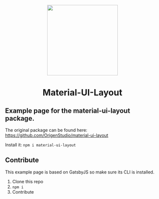 <p align="center">
<img src="https://user-images.githubusercontent.com/6626225/40393625-8a675f3c-5e20-11e8-99b2-db016e8e2db3.png" width="230"/>
</p>

<h1 align="center">Material-UI-Layout</h1>

## Example page for the material-ui-layout package.

The original package can be found here: https://github.com/OrigenStudio/material-ui-layout

Install it: `npm i material-ui-layout`

## Contribute

This example page is based on GatsbyJS so make sure its CLI is installed.

1. Clone this repo
2. `npm i`
3. Contribute

